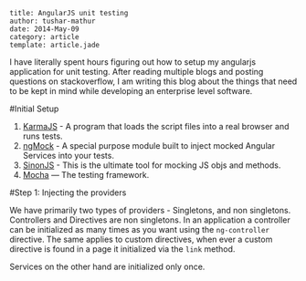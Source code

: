 ```metadata
title: AngularJS unit testing
author: tushar-mathur
date: 2014-May-09
category: article
template: article.jade
```
I have literally spent hours figuring out how to setup my angularjs application for unit testing. After reading multiple blogs and posting questions on stackoverflow, I am writing this blog about the things that need to be kept in mind while developing an enterprise level software.

<span class="more"/>

#Initial Setup

1. [KarmaJS](http://karma-runner.github.io) - A program that loads the script files into a real browser and runs tests.
2. [ngMock](https://docs.angularjs.org/api/ngMock) - A special purpose module built to inject mocked Angular Services into your tests.
3. [SinonJS](http://sinonjs.org) - This is the ultimate tool for mocking JS objs and methods.
4. [Mocha](http://visionmedia.github.io/mocha) — The testing framework.


#Step 1: Injecting the providers

We have primarily two types of providers - Singletons, and non singletons. Controllers and Directives are non singletons. In an application a controller can be initialized as many times as you want using the `ng-controller` directive. The same applies to custom directives, when ever a custom directive is found in a page it initialized via the `link` method.

Services on the other hand are initialized only once.
